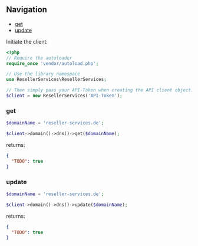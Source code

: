 ## Navigation
* [get](#get)
* [update](#update)

Initiate the client:
```php
<?php
// Require the autoloader
require_once 'vendor/autoload.php';

// Use the library namespace
use ResellerServices\ResellerServices;

// Then simply pass your API-Token when creating the API client object.
$client = new ResellerServices('API-Token');
```

### get
```php
$domainName = 'reseller-services.de';

$client->domain()->dns()->get($domainName);
```
returns:
```json
{
  "TODO": true
}
```

### update
```php
$domainName = 'reseller-services.de';

$client->domain()->dns()->update($domainName);
```
returns:
```json
{
  "TODO": true
}
```